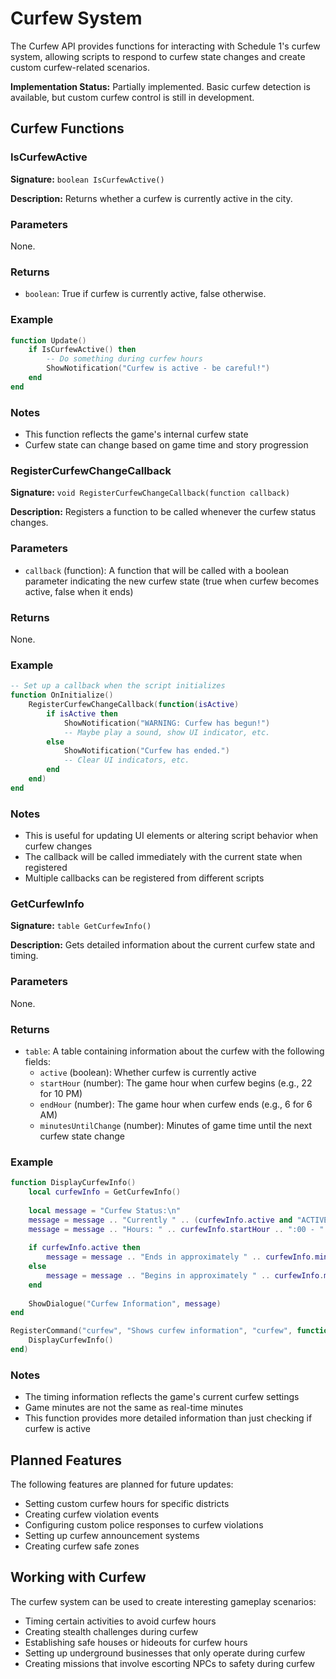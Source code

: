 # Curfew System

The Curfew API provides functions for interacting with Schedule 1's curfew system, allowing scripts to respond to curfew state changes and create custom curfew-related scenarios.

<div class="custom-block warning">
  <p><strong>Implementation Status:</strong> Partially implemented. Basic curfew detection is available, but custom curfew control is still in development.</p>
</div>

## Curfew Functions

### IsCurfewActive

**Signature:** `boolean IsCurfewActive()`

**Description:** Returns whether a curfew is currently active in the city.

### Parameters

None.

### Returns

- `boolean`: True if curfew is currently active, false otherwise.

### Example

```lua
function Update()
    if IsCurfewActive() then
        -- Do something during curfew hours
        ShowNotification("Curfew is active - be careful!")
    end
end
```

### Notes

- This function reflects the game's internal curfew state
- Curfew state can change based on game time and story progression

### RegisterCurfewChangeCallback

**Signature:** `void RegisterCurfewChangeCallback(function callback)`

**Description:** Registers a function to be called whenever the curfew status changes.

### Parameters

- `callback` (function): A function that will be called with a boolean parameter indicating the new curfew state (true when curfew becomes active, false when it ends)

### Returns

None.

### Example

```lua
-- Set up a callback when the script initializes
function OnInitialize()
    RegisterCurfewChangeCallback(function(isActive)
        if isActive then
            ShowNotification("WARNING: Curfew has begun!")
            -- Maybe play a sound, show UI indicator, etc.
        else
            ShowNotification("Curfew has ended.")
            -- Clear UI indicators, etc.
        end
    end)
end
```

### Notes

- This is useful for updating UI elements or altering script behavior when curfew changes
- The callback will be called immediately with the current state when registered
- Multiple callbacks can be registered from different scripts

### GetCurfewInfo

**Signature:** `table GetCurfewInfo()`

**Description:** Gets detailed information about the current curfew state and timing.

### Parameters

None.

### Returns

- `table`: A table containing information about the curfew with the following fields:
  - `active` (boolean): Whether curfew is currently active
  - `startHour` (number): The game hour when curfew begins (e.g., 22 for 10 PM)
  - `endHour` (number): The game hour when curfew ends (e.g., 6 for 6 AM)
  - `minutesUntilChange` (number): Minutes of game time until the next curfew state change

### Example

```lua
function DisplayCurfewInfo()
    local curfewInfo = GetCurfewInfo()
    
    local message = "Curfew Status:\n"
    message = message .. "Currently " .. (curfewInfo.active and "ACTIVE" or "inactive") .. "\n"
    message = message .. "Hours: " .. curfewInfo.startHour .. ":00 - " .. curfewInfo.endHour .. ":00\n"
    
    if curfewInfo.active then
        message = message .. "Ends in approximately " .. curfewInfo.minutesUntilChange .. " minutes"
    else
        message = message .. "Begins in approximately " .. curfewInfo.minutesUntilChange .. " minutes"
    end
    
    ShowDialogue("Curfew Information", message)
end

RegisterCommand("curfew", "Shows curfew information", "curfew", function(args)
    DisplayCurfewInfo()
end)
```

### Notes

- The timing information reflects the game's current curfew settings
- Game minutes are not the same as real-time minutes
- This function provides more detailed information than just checking if curfew is active

## Planned Features

The following features are planned for future updates:

- Setting custom curfew hours for specific districts
- Creating curfew violation events
- Configuring custom police responses to curfew violations
- Setting up curfew announcement systems
- Creating curfew safe zones

## Working with Curfew

The curfew system can be used to create interesting gameplay scenarios:

- Timing certain activities to avoid curfew hours
- Creating stealth challenges during curfew
- Establishing safe houses or hideouts for curfew hours
- Setting up underground businesses that only operate during curfew
- Creating missions that involve escorting NPCs to safety during curfew 